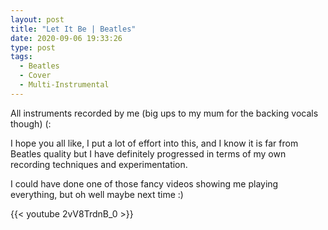 ```yaml
---
layout: post
title: "Let It Be | Beatles"
date: 2020-09-06 19:33:26
type: post
tags:
  - Beatles
  - Cover
  - Multi-Instrumental
---
```


All instruments recorded by me (big ups to my mum for the backing vocals though) (:

I hope you all like, I put a lot of effort into this, and I know it is far from Beatles quality but I have definitely progressed in terms of my own recording techniques and experimentation.

I could have done one of those fancy videos showing me playing everything, but oh well maybe next time :)

{{< youtube 2vV8TrdnB_0 >}}
<br/>
